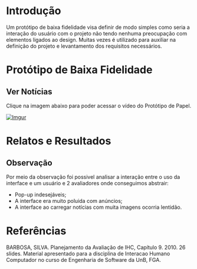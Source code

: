 # Introdução

Um protótipo de baixa fidelidade visa definir de modo simples como seria a interação do usuário com o projeto não tendo nenhuma preocupação com elementos ligados ao design. Muitas vezes é utilizado para auxiliar na definição do projeto e levantamento dos requisitos necessários.

# Protótipo de Baixa Fidelidade

## Ver Notícias

Clique na imagem abaixo para poder acessar o vídeo do Protótipo de Papel.

[![Imgur](https://i.imgur.com/0w32kpr.png)](https://youtu.be/SugVd9OFNt8)

# Relatos e Resultados

## Observação

Por meio da observação foi possivel analisar a interação entre o uso da interface e um usuário e 2 avaliadores onde conseguimos abstrair:

* Pop-up indesejáveis;
* A interface era muito poluida com anúncios;
* A interface ao carregar notícias com muita imagens ocorria lentidão.

# Referências

BARBOSA, SILVA. Planejamento da Avaliação de IHC, Capítulo 9. 2010. 26 slides. Material apresentado para a disciplina de Interacao Humano Computador no curso de Engenharia de Software da UnB, FGA.
